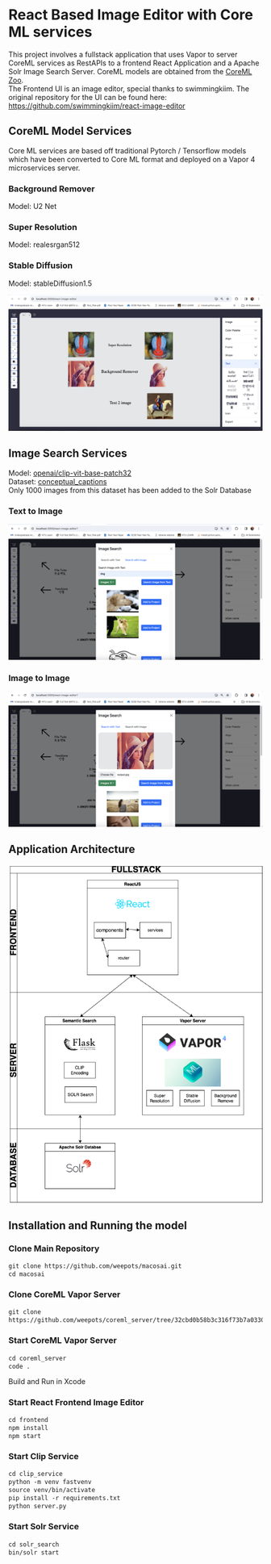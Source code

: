 # React Based Image Editor with Core ML services

This project involves a fullstack application that uses Vapor to server CoreML services as RestAPIs to a frontend React Application and a Apache Solr Image Search Server.
CoreML models are obtained from the [CoreML Zoo](https://github.com/john-rocky/CoreML-Models).  
The Frontend UI is an image editor, special thanks to swimmingkiim.
The original repository for the UI can be found here: https://github.com/swimmingkiim/react-image-editor

## CoreML Model Services

Core ML services are based off traditional Pytorch / Tensorflow models which have been converted to Core ML format and deployed on a Vapor 4 microservices server.

### Background Remover

Model: U2 Net

### Super Resolution

Model: realesrgan512

### Stable Diffusion

Model: stableDiffusion1.5

![plot](./readmeMedia/imageEditorSC.png)

## Image Search Services

Model: [openai/clip-vit-base-patch32](https://huggingface.co/openai/clip-vit-base-patch32)  
Dataset: [conceptual_captions](https://huggingface.co/datasets/conceptual_captions)  
Only 1000 images from this dataset has been added to the Solr Database

### Text to Image

![plot](./readmeMedia/textSearchSC.png)

### Image to Image

![plot](./readmeMedia/imageSearchSC.png)

## Application Architecture

![plot](./readmeMedia/architectureSC.png)

## Installation and Running the model

### Clone Main Repository

```
git clone https://github.com/weepots/macosai.git
cd macosai

```

### Clone CoreML Vapor Server

```
git clone https://github.com/weepots/coreml_server/tree/32cbd0b58b3c316f73b7a03301bc83878100451c
```

### Start CoreML Vapor Server

```
cd coreml_server
code .
```

Build and Run in Xcode

### Start React Frontend Image Editor

```
cd frontend
npm install
npm start

```

### Start Clip Service

```
cd clip_service
python -m venv fastvenv
source venv/bin/activate
pip install -r requirements.txt
python server.py
```

### Start Solr Service

```
cd solr_search
bin/solr start
```
